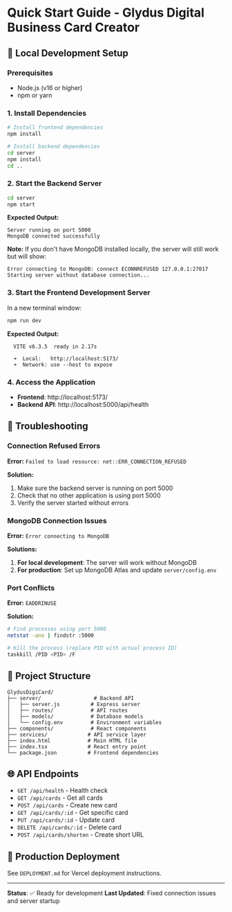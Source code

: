 # Quick Start Guide - Glydus Digital Business Card Creator

## 🚀 Local Development Setup

### Prerequisites
- Node.js (v16 or higher)
- npm or yarn

### 1. Install Dependencies

```bash
# Install frontend dependencies
npm install

# Install backend dependencies
cd server
npm install
cd ..
```

### 2. Start the Backend Server

```bash
cd server
npm start
```

**Expected Output:**
```
Server running on port 5000
MongoDB connected successfully
```

**Note:** If you don't have MongoDB installed locally, the server will still work but will show:
```
Error connecting to MongoDB: connect ECONNREFUSED 127.0.0.1:27017
Starting server without database connection...
```

### 3. Start the Frontend Development Server

In a new terminal window:
```bash
npm run dev
```

**Expected Output:**
```
  VITE v6.3.5  ready in 2.17s

  ➜  Local:   http://localhost:5173/
  ➜  Network: use --host to expose
```

### 4. Access the Application

- **Frontend**: http://localhost:5173/
- **Backend API**: http://localhost:5000/api/health

## 🔧 Troubleshooting

### Connection Refused Errors

**Error:** `Failed to load resource: net::ERR_CONNECTION_REFUSED`

**Solution:**
1. Make sure the backend server is running on port 5000
2. Check that no other application is using port 5000
3. Verify the server started without errors

### MongoDB Connection Issues

**Error:** `Error connecting to MongoDB`

**Solutions:**
1. **For local development**: The server will work without MongoDB
2. **For production**: Set up MongoDB Atlas and update `server/config.env`

### Port Conflicts

**Error:** `EADDRINUSE`

**Solution:**
```bash
# Find processes using port 5000
netstat -ano | findstr :5000

# Kill the process (replace PID with actual process ID)
taskkill /PID <PID> /F
```

## 📁 Project Structure

```
GlydusDigiCard/
├── server/                 # Backend API
│   ├── server.js          # Express server
│   ├── routes/            # API routes
│   ├── models/            # Database models
│   └── config.env         # Environment variables
├── components/            # React components
├── services/             # API service layer
├── index.html            # Main HTML file
├── index.tsx             # React entry point
└── package.json          # Frontend dependencies
```

## 🌐 API Endpoints

- `GET /api/health` - Health check
- `GET /api/cards` - Get all cards
- `POST /api/cards` - Create new card
- `GET /api/cards/:id` - Get specific card
- `PUT /api/cards/:id` - Update card
- `DELETE /api/cards/:id` - Delete card
- `POST /api/cards/shorten` - Create short URL

## 🚀 Production Deployment

See `DEPLOYMENT.md` for Vercel deployment instructions.

---

**Status**: ✅ Ready for development
**Last Updated**: Fixed connection issues and server startup 